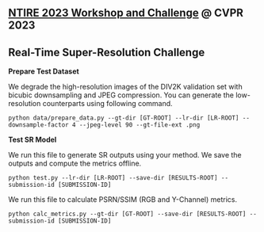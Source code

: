 ## [NTIRE 2023 Workshop and Challenge](https://cvlai.net/ntire/2023/) @ CVPR 2023
## Real-Time Super-Resolution Challenge


**Prepare Test Dataset**

We degrade the high-resolution images of the DIV2K validation set with bicubic downsampling and JPEG compression. You can generate the low-resolution counterparts using following command.

````
python data/prepare_data.py --gt-dir [GT-ROOT] --lr-dir [LR-ROOT] --downsample-factor 4 --jpeg-level 90 --gt-file-ext .png
````

**Test SR Model**

We run this file to generate SR outputs using your method. We save the outputs and compute the metrics offline.
````
python test.py --lr-dir [LR-ROOT] --save-dir [RESULTS-ROOT] --submission-id [SUBMISSION-ID]
````

We run this file to calculate PSRN/SSIM (RGB and Y-Channel) metrics.
````
python calc_metrics.py --gt-dir [GT-ROOT] --save-dir [RESULTS-ROOT] --submission-id [SUBMISSION-ID]
````
